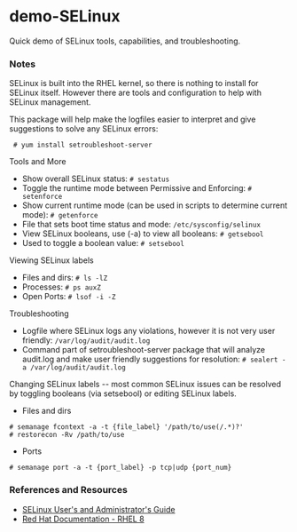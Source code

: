 # demo-SELinux
Quick demo of SELinux tools, capabilities, and troubleshooting.

### Notes
SELinux is built into the RHEL kernel, so there is nothing to install for SELinux itself.  However there are tools and configuration to help with SELinux management.

This package will help make the logfiles easier to interpret and give suggestions to solve any SELinux errors:

``` # yum install setroubleshoot-server```

Tools and More
  * Show overall SELinux status: ```# sestatus```
  * Toggle the runtime mode between Permissive and Enforcing:  ```# setenforce```
  * Show current runtime mode (can be used in scripts to determine current mode): ```# getenforce```
  * File that sets boot time status and mode: ```/etc/sysconfig/selinux```
  * View SELinux booleans, use (-a) to view all booleans: ```# getsebool```
  * Used to toggle a boolean value: ```# setsebool```

Viewing SELinux labels
  * Files and dirs: ```# ls -lZ```
  * Processes: ```# ps auxZ```
  * Open Ports: ```# lsof -i -Z```

Troubleshooting
  * Logfile where SELinux logs any violations, however it is not very user friendly: ```/var/log/audit/audit.log```
  * Command part of setroubleshoot-server package that will analyze audit.log and make user friendly suggestions for resolution: ```# sealert -a /var/log/audit/audit.log```

Changing SELinux labels -- most common SELinux issues can be resolved by toggling booleans (via setsebool) or editing SELinux labels.
  * Files and dirs
```
# semanage fcontext -a -t {file_label} '/path/to/use(/.*)?'
# restorecon -Rv /path/to/use
```
  * Ports
```
# semanage port -a -t {port_label} -p tcp|udp {port_num}
```

### References and Resources
* [SELinux User's and Administrator's Guide](https://access.redhat.com/documentation/en-us/red_hat_enterprise_linux/7/html/selinux_users_and_administrators_guide/index)
* [Red Hat Documentation - RHEL 8](https://access.redhat.com/documentation/en-us/red_hat_enterprise_linux/8/html/using_selinux/)
